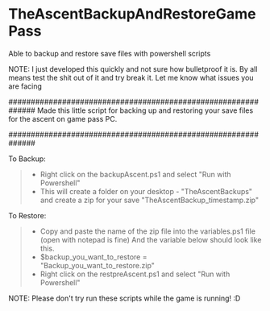 # TheAscentBackupAndRestoreGamePass
Able to backup and restore save files with powershell scripts

NOTE: I just developed this quickly and not sure how bulletproof it is.
By all means test the shit out of it and try break it. Let me know what 
issues you are facing

##############################################################
Made this little script for backing up and restoring your save 
files for the ascent on game pass PC.

##############################################################


To Backup:
> - Right click on the backupAscent.ps1 and select "Run with Powershell"
> - This will create a folder on your desktop - "TheAscentBackups" and
create a zip for your save "TheAscentBackup_timestamp.zip"

To Restore:
> - Copy and paste the name of the zip file into the variables.ps1 file (open with notepad is fine)
And the variable below should look like this.
> - $backup_you_want_to_restore = "Backup_you_want_to_restore.zip"
> - Right click on the restpreAscent.ps1 and select "Run with Powershell"

NOTE: Please don't try run these scripts while the game is running! :D
